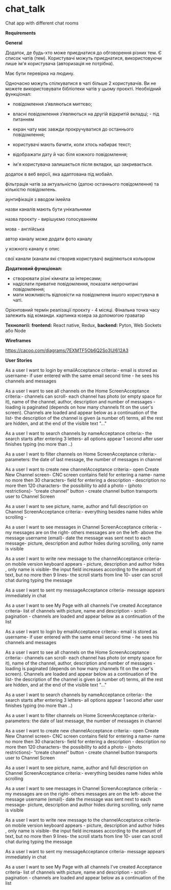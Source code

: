 # chat_talk
Chat app with different chat rooms

**Requirements**

**General**

Додаток, де будь-хто може приєднатися до обговорення різних тем. Є список чатів (тем).
Користувачі можуть приєднатися, використовуючи лише ім'я користувача (авторизація не потрібна). 

Має бути перевірка на людину.

Одночасно можуть спілкуватися в чаті більше 2 користувачів. Ви не можете використовувати бібліотеки чатів у цьому проєкті. Необхідний функціонал: 

- повідомлення з’являються миттєво; 

- власні повідомлення з’являються на другій відкритій вкладці; - під питанням

- екран чату має завжди прокручуватися до останнього повідомлення; 

- користувачі мають бачити, коли хтось набирає текст; 

- відображати дату й час біля кожного повідомлення;

 - ім'я користувача залишається після вкладки, що закривається. 

додаток в веб версії, яка адаптована під мобайл.

фільтрація чатів за актуальністю (датою останнього повідомлення) та кількістю повідомлень.

аунтифікація з вводом імейла

назви каналів мають бути унікальними 

назва проєкту - вирішуємо голосуванням 

мова - англійська

автор каналу може додати фото каналу

у кожного каналу є опис

свої канали (канали які створив користувач) виділяються кольором







**Додатковий функціонал:**
- створювати різні кімнати за інтересами;
- надіслати приватне повідомлення, показати непрочитані повідомлення;
- мати можливість відповісти на повідомленя іншого користувача в чаті.

Орієнтовний термін реалізації проєкту - 4 місяці. Фінальна точка часу залежить від команди. картинка юзера за допомогою граватар 


**Технології:**
**frontend:** React native, Redux,
**backend:** Pyton, Web Sockets або Node 


**Wireframes**

https://cacoo.com/diagrams/7EXMTF5Ob6Q2So3U/612A3 


**User Stories**

As a user I want to login by emailAcceptance criteria:- email is stored as username- if user entered with the same email second time - he sees his channels and messages

As a user I want to see all channels on the Home ScreenAcceptance criteria:- channels can scroll- each channel has photo (or empty space for it), name of the channel, author, description and number of messages - loading is paginated (depends on how many channels fit on the user's screen). Сhannels are loaded and appear below as a continuation of the list- the description of the channel is given (a number of) terms, all the rest are hidden, and at the end of the visible text "..."

As a user I want to search channels by nameAcceptance criteria:- the search starts after entering 3 letters- all options appear 1 second after user finishes typing (no more than ..)

As a user I want to filter channels on Home ScreenAcceptance criteria:- parameters: the date of last message, the number of messages in channel

As a user I want to create new channelAcceptance criteria:- open Create New Channel screen- CNC screen contains field for entering a name- name no more then 30 characters- field for entering a description - description no more then 120 characters- the possibility to add a photo - (photo restrictions)- “create channel” button - create channel button transports user to Channel Screen

As a user I want to see picture, name, author and full description on Channel ScreenAcceptance criteria:- everything besides name hides while scrolling - 

As a user I want to see messages in Channel ScreenAcceptance criteria: - my messages are on the right- others messages are on the left- above the message username (email)- date the message was sent next to each message- picture, description and author hides during scrolling, only name is visible

As a user I want to write new message to the channelAcceptance criteria- on mobile version keyboard appears - picture, description and author hides , only name is visible- the input field increases according to the amount of text, but no more then 9 lines- the scroll starts from line 10- user can scroll chat during typing the message 

As a user I want to sent my messageAcceptance criteria- message appears immediately in chat

As a user I want to see My Page with all channels I’ve created Acceptance criteria- list of channels with picture, name and description - scroll- pagination - channels are loaded and appear below as a continuation of the list





As a user I want to login by emailAcceptance criteria:- email is stored as username- if user entered with the same email second time - he sees his channels and messages

As a user I want to see all channels on the Home ScreenAcceptance criteria:- channels can scroll- each channel has photo (or empty space for it), name of the channel, author, description and number of messages - loading is paginated (depends on how many channels fit on the user's screen). Сhannels are loaded and appear below as a continuation of the list- the description of the channel is given (a number of) terms, all the rest are hidden, and at the end of the visible text "..."

As a user I want to search channels by nameAcceptance criteria:- the search starts after entering 3 letters- all options appear 1 second after user finishes typing (no more than ..)

As a user I want to filter channels on Home ScreenAcceptance criteria:- parameters: the date of last message, the number of messages in channel

As a user I want to create new channelAcceptance criteria:- open Create New Channel screen- CNC screen contains field for entering a name- name no more then 30 characters- field for entering a description - description no more then 120 characters- the possibility to add a photo - (photo restrictions)- “create channel” button - create channel button transports user to Channel Screen

As a user I want to see picture, name, author and full description on Channel ScreenAcceptance criteria:- everything besides name hides while scrolling 

As a user I want to see messages in Channel ScreenAcceptance criteria: - my messages are on the right- others messages are on the left- above the message username (email)- date the message was sent next to each message- picture, description and author hides during scrolling, only name is visible

As a user I want to write new message to the channelAcceptance criteria- on mobile version keyboard appears - picture, description and author hides , only name is visible- the input field increases according to the amount of text, but no more then 9 lines- the scroll starts from line 10- user can scroll chat during typing the message 

As a user I want to sent my messageAcceptance criteria- message appears immediately in chat

As a user I want to see My Page with all channels I’ve created Acceptance criteria- list of channels with picture, name and description - scroll- pagination - channels are loaded and appear below as a continuation of the list
